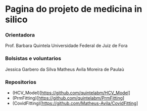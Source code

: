 # Pagina do projeto de medicina in silico 

### Orientadora

Prof. Barbara Quintela 
Universidade Federal de Juiz de Fora

### Bolsistas e voluntarios

Jessica Garbero da Silva
Matheus Avila Moreira de Paulaù

### Repositorios

- (HCV_Model)[https://github.com/quintelabm/HCV_Model] 
- (PrmFitting)[https://github.com/quintelabm/PrmFitting]
- (CovidFitting)[https://github.com/Matheus-Avila/CovidFitting]

